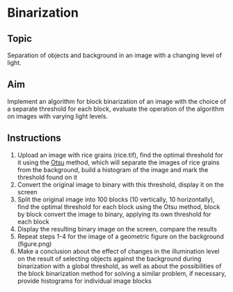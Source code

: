 # Binarization

## Topic

Separation of objects and background in an image with a changing level of light.

## Aim

Implement an algorithm for block binarization of an image with the choice of
a separate threshold for each block, evaluate the operation of the algorithm on
images with varying light levels.

## Instructions

1. Upload an image with rice grains (rice.tif), find
the optimal threshold for it using the
[Otsu](https://en.wikipedia.org/wiki/Otsu%27s_method) method, which will
separate the images of rice grains from the background, build a histogram of the
image and mark the threshold found on it
2. Convert the original image to binary with this threshold, display it on
the screen
3. Split the original image into 100 blocks (10 vertically, 10 horizontally),
find the optimal threshold for each block using the Otsu method, block by block
convert the image to binary, applying its own threshold for each block
4. Display the resulting binary image on the screen, compare the results
5. Repeat steps 1-4 for the image of a geometric figure on the background
(figure.png)
6. Make a conclusion about the effect of changes in the illumination level on
the result of selecting objects against the background during binarization with
a global threshold, as well as about the possibilities of the block binarization
method for solving a similar problem, if necessary, provide histograms for
individual image blocks